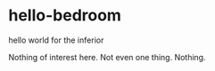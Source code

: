 # hello-bedroom
hello world for the inferior

Nothing of interest here. 
Not even one thing. 
Nothing. 
